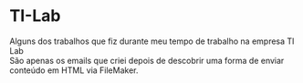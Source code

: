 # TI-Lab
Alguns dos trabalhos que fiz durante meu tempo de trabalho na empresa TI Lab<br>
São apenas os emails que criei depois de descobrir uma forma de enviar conteúdo em HTML via FileMaker.
